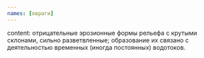 ```yaml
---
names: [овраги]
---
```


content: отрицательные эрозионные формы рельефа с крутыми склонами, сильно разветвленные; образование их связано с деятельностью временных (иногда постоянных) водотоков.
